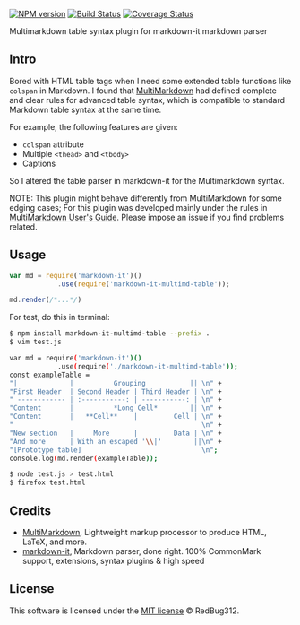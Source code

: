[![NPM version](https://img.shields.io/npm/v/markdown-it-multimd-table.svg?style=flat)](https://www.npmjs.org/package/markdown-it-multimd-table)
[![Build Status](https://travis-ci.org/RedBug312/markdown-it-multimd-table.svg?branch=master)](https://travis-ci.org/RedBug312/markdown-it-multimd-table)
[![Coverage Status](https://coveralls.io/repos/github/RedBug312/markdown-it-multimd-table/badge.svg?branch=master)](https://coveralls.io/github/RedBug312/markdown-it-multimd-table?branch=master)

Multimarkdown table syntax plugin for markdown-it markdown parser 

## Intro
Bored with HTML table tags when I need some extended table functions like `colspan` in Markdown. I found that [MultiMarkdown](https://fletcher.github.io/MultiMarkdown-6/) had defined complete and clear rules for advanced table syntax, which is compatible to standard Markdown table syntax at the same time.

For example, the following features are given:
* `colspan` attribute
* Multiple `<thead>` and `<tbody>`
* Captions

So I altered the table parser in markdown-it for the Multimarkdown syntax.

NOTE: This plugin might behave differently from MultiMarkdown for some edging cases; For this plugin was developed mainly under the rules in [MultiMarkdown User's Guide](http://fletcher.github.io/MultiMarkdown-5/tables). Please impose an issue if you find problems related.

## Usage
```javascript
var md = require('markdown-it')()
            .use(require('markdown-it-multimd-table'));

md.render(/*...*/)
```

For test, do this in terminal:
```bash
$ npm install markdown-it-multimd-table --prefix .
$ vim test.js

var md = require('markdown-it')()
            .use(require('./markdown-it-multimd-table'));
const exampleTable =
"|             |          Grouping           || \n" +
"First Header  | Second Header | Third Header | \n" +
" ------------ | :-----------: | -----------: | \n" +
"Content       |          *Long Cell*        || \n" +
"Content       |   **Cell**    |         Cell | \n" +
"                                               \n" +
"New section   |     More      |         Data | \n" +
"And more      | With an escaped '\\|'        ||\n" +
"[Prototype table]                              \n";
console.log(md.render(exampleTable));

$ node test.js > test.html
$ firefox test.html
```

## Credits
* [MultiMarkdown](https://fletcher.github.io/MultiMarkdown-6/), Lightweight markup processor to produce HTML, LaTeX, and more.
* [markdown-it](https://markdown-it.github.io/), Markdown parser, done right. 100% CommonMark support, extensions, syntax plugins & high speed

## License
This software is licensed under the [MIT license](https://opensource.org/licenses/mit-license.php) © RedBug312.
